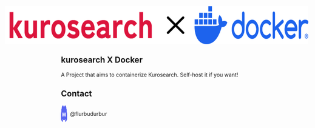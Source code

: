<div style="display: flex; place-content: center;">
    <img src="brand/banner.png" alt="logo"/>
    <img src="brand/cross.svg" alt="cross" width="100px">
    <img src="brand/docker.svg" alt="docker" width="300px">
</div>

<section>
<h1>kurosearch X Docker</h1>
<p>A Project that aims to containerize Kurosearch. Self-host it if you want!</p>
</section>

<section>
    <h2>Contact</h2>
    <span style="display: flex; place-content: center start; gap: 8px;">
        <img src="brand/discord.svg" alt="discord" width="16"><p>@flurbudurbur</p>
    </span>
</section>

